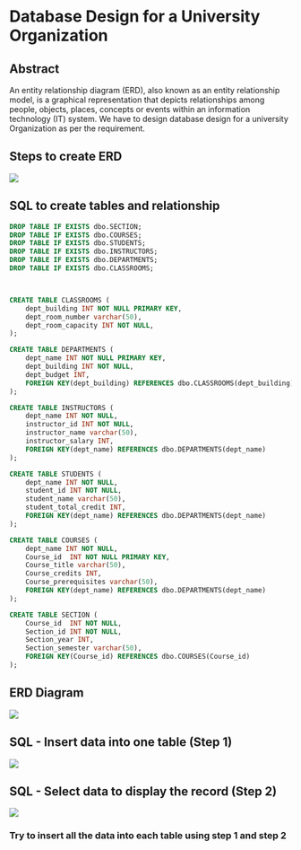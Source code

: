 # Database Design for a University Organization

## Abstract
An entity relationship diagram (ERD), also known as an entity relationship model, is a graphical representation that depicts relationships among people, objects, places, concepts or events within an information technology (IT) system. We have to design database design for a university Organization as per the requirement.

## Steps to create ERD 
![](https://github.com/Pramodgopinathan/entity-relationship-diagram/blob/main/ERD%20STEPS.PNG)

## SQL to create tables and relationship
```sql
DROP TABLE IF EXISTS dbo.SECTION;
DROP TABLE IF EXISTS dbo.COURSES;
DROP TABLE IF EXISTS dbo.STUDENTS;
DROP TABLE IF EXISTS dbo.INSTRUCTORS;
DROP TABLE IF EXISTS dbo.DEPARTMENTS;
DROP TABLE IF EXISTS dbo.CLASSROOMS;



CREATE TABLE CLASSROOMS (
	dept_building INT NOT NULL PRIMARY KEY,
	dept_room_number varchar(50),
	dept_room_capacity INT NOT NULL,
);

CREATE TABLE DEPARTMENTS (
	dept_name INT NOT NULL PRIMARY KEY,
	dept_building INT NOT NULL,
	dept_budget INT,
	FOREIGN KEY(dept_building) REFERENCES dbo.CLASSROOMS(dept_building)	
);

CREATE TABLE INSTRUCTORS (
	dept_name INT NOT NULL,
	instructor_id INT NOT NULL,
	instructor_name varchar(50),
	instructor_salary INT,
	FOREIGN KEY(dept_name) REFERENCES dbo.DEPARTMENTS(dept_name)	
);

CREATE TABLE STUDENTS (
	dept_name INT NOT NULL,
	student_id INT NOT NULL,
	student_name varchar(50),
	student_total_credit INT,
	FOREIGN KEY(dept_name) REFERENCES dbo.DEPARTMENTS(dept_name)	
);

CREATE TABLE COURSES (
	dept_name INT NOT NULL,
	Course_id  INT NOT NULL PRIMARY KEY,
	Course_title varchar(50),
	Course_credits INT,
	Course_prerequisites varchar(50),
	FOREIGN KEY(dept_name) REFERENCES dbo.DEPARTMENTS(dept_name)	
);

CREATE TABLE SECTION (
	Course_id  INT NOT NULL,
	Section_id INT NOT NULL,
	Section_year INT,
	Section_semester varchar(50),
	FOREIGN KEY(Course_id) REFERENCES dbo.COURSES(Course_id)	
);

```

## ERD Diagram
![](https://github.com/Pramodgopinathan/entity-relationship-diagram/blob/main/ERD.PNG)

## SQL - Insert data into one table (Step 1)
![](https://github.com/Pramodgopinathan/SQL-entity_relationship_diagram/blob/main/INSERT.PNG)

## SQL - Select data to display the record (Step 2)
![](https://github.com/Pramodgopinathan/SQL-entity_relationship_diagram/blob/main/SELECT.PNG)

### Try to insert all the data into each table using step 1 and step 2
